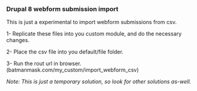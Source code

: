 <h3>Drupal 8 webform submission import</h3>
<p>This is just a experimental to import webform submissions from csv.</p>
<p>1- Replicate these files into you custom module, and do the necessary changes.</p>
<p>2- Place the csv file into you default/file folder.</p>
<p>3- Run the rout url in browser. (batmanmask.com/my_custom/import_webform_csv)</p>
<p><i>Note: This is just a temporary solution, so look for other solutions as-well.</i></p>